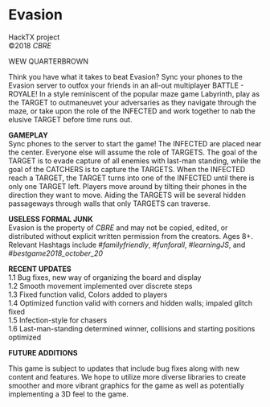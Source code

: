# Evasion
HackTX project <br/>
©2018 _CBRE_ 

WEW QUARTERBROWN

Think you have what it takes to beat Evasion?
Sync your phones to the Evasion server to outfox your friends in an all-out multiplayer BATTLE - ROYALE!
In a style reminiscent of the popular maze game Labyrinth, play as the TARGET to outmaneuvet your adversaries as they navigate through the maze, or take upon the role of the INFECTED and work together to nab the elusive TARGET before time runs out.




**GAMEPLAY** <br/>
Sync phones to the server to start the game! The INFECTED are placed near the center. Everyone else will assume the role of TARGETS.
The goal of the TARGET is to evade capture of all enemies with last-man standing, while the goal of the CATCHERS is to capture the TARGETS. When the INFECTED reach a TARGET, the TARGET turns into one of the INFECTED until there is only one TARGET left.
Players move around by tilting their phones in the direction they want to move. Aiding the TARGETS will be several hidden passageways through walls that only TARGETS can traverse. 



**USELESS FORMAL JUNK** <br/>
Evasion is the property of _CBRE_ and may not be copied, edited, or distributed without explicit written permission from the creators. Ages 8+. Relevant Hashtags include #_familyfriendly_, #_funforall_, #_learningJS_, and #_bestgame2018_october_20_


**RECENT UPDATES** <br/>
1.1 Bug fixes, new way of organizing the board and display <br/>
1.2 Smooth movement implemented over discrete steps <br/>
1.3 Fixed function valid, Colors added to players <br/>
1.4 Optimized function valid with corners and hidden walls; impaled glitch fixed <br/>
1.5 Infection-style for chasers <br/>
1.6 Last-man-standing determined winner, collisions and starting positions optimized <br/>


**FUTURE ADDITIONS**

This game is subject to updates that include bug fixes along with new content and features. We hope to utilize more diverse libraries to create smoother and more vibrant graphics for the game as well as potentially implementing a 3D feel to the game.
